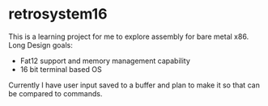 # retrosystem16
This is a learning project for me to explore assembly for bare metal x86.
Long Design goals:
+ Fat12 support and memory management capability
+ 16 bit terminal based OS

Currently I have user input saved to a buffer and plan to make it so that can be compared to commands.
